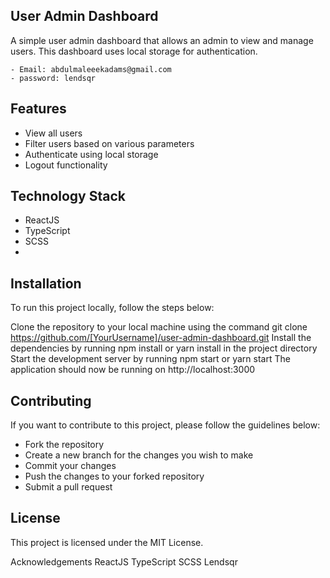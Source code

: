 ## User Admin Dashboard
A simple user admin dashboard that allows an admin to view and manage users. This dashboard uses local storage for authentication.
```
- Email: abdulmaleeekadams@gmail.com
- password: lendsqr
```

## Features
- View all users
- Filter users based on various parameters
- Authenticate using local storage
- Logout functionality

## Technology Stack
- ReactJS
- TypeScript
- SCSS
- 
## Installation
To run this project locally, follow the steps below:

Clone the repository to your local machine using the command git clone https://github.com/[YourUsername]/user-admin-dashboard.git
Install the dependencies by running npm install or yarn install in the project directory
Start the development server by running npm start or yarn start
The application should now be running on http://localhost:3000

## Contributing
If you want to contribute to this project, please follow the guidelines below:

- Fork the repository
- Create a new branch for the changes you wish to make
- Commit your changes
- Push the changes to your forked repository
- Submit a pull request

## License
This project is licensed under the MIT License.

Acknowledgements
ReactJS
TypeScript
SCSS
Lendsqr
